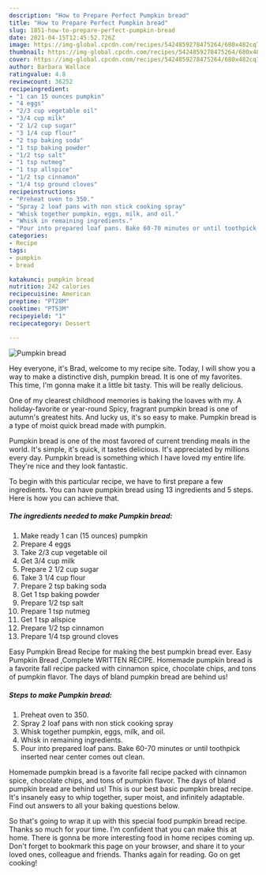 ```yaml
---
description: "How to Prepare Perfect Pumpkin bread"
title: "How to Prepare Perfect Pumpkin bread"
slug: 1851-how-to-prepare-perfect-pumpkin-bread
date: 2021-04-15T12:45:52.726Z
image: https://img-global.cpcdn.com/recipes/5424859278475264/680x482cq70/pumpkin-bread-recipe-main-photo.jpg
thumbnail: https://img-global.cpcdn.com/recipes/5424859278475264/680x482cq70/pumpkin-bread-recipe-main-photo.jpg
cover: https://img-global.cpcdn.com/recipes/5424859278475264/680x482cq70/pumpkin-bread-recipe-main-photo.jpg
author: Barbara Wallace
ratingvalue: 4.8
reviewcount: 36252
recipeingredient:
- "1 can 15 ounces pumpkin"
- "4 eggs"
- "2/3 cup vegetable oil"
- "3/4 cup milk"
- "2 1/2 cup sugar"
- "3 1/4 cup flour"
- "2 tsp baking soda"
- "1 tsp baking powder"
- "1/2 tsp salt"
- "1 tsp nutmeg"
- "1 tsp allspice"
- "1/2 tsp cinnamon"
- "1/4 tsp ground cloves"
recipeinstructions:
- "Preheat oven to 350."
- "Spray 2 loaf pans with non stick cooking spray"
- "Whisk together pumpkin, eggs, milk, and oil."
- "Whisk in remaining ingredients."
- "Pour into prepared loaf pans. Bake 60-70 minutes or until toothpick inserted near center comes out clean."
categories:
- Recipe
tags:
- pumpkin
- bread

katakunci: pumpkin bread 
nutrition: 242 calories
recipecuisine: American
preptime: "PT28M"
cooktime: "PT53M"
recipeyield: "1"
recipecategory: Dessert

---
```



![Pumpkin bread](https://img-global.cpcdn.com/recipes/5424859278475264/680x482cq70/pumpkin-bread-recipe-main-photo.jpg)

Hey everyone, it's Brad, welcome to my recipe site. Today, I will show you a way to make a distinctive dish, pumpkin bread. It is one of my favorites. This time, I'm gonna make it a little bit tasty. This will be really delicious.

One of my clearest childhood memories is baking the loaves with my. A holiday-favorite or year-round Spicy, fragrant pumpkin bread is one of autumn&#39;s greatest hits. And lucky us, it&#39;s so easy to make. Pumpkin bread is a type of moist quick bread made with pumpkin.

Pumpkin bread is one of the most favored of current trending meals in the world. It's simple, it's quick, it tastes delicious. It's appreciated by millions every day. Pumpkin bread is something which I have loved my entire life. They're nice and they look fantastic.


To begin with this particular recipe, we have to first prepare a few ingredients. You can have pumpkin bread using 13 ingredients and 5 steps. Here is how you can achieve that.

<!--inarticleads1-->

##### The ingredients needed to make Pumpkin bread:

1. Make ready 1 can (15 ounces) pumpkin
1. Prepare 4 eggs
1. Take 2/3 cup vegetable oil
1. Get 3/4 cup milk
1. Prepare 2 1/2 cup sugar
1. Take 3 1/4 cup flour
1. Prepare 2 tsp baking soda
1. Get 1 tsp baking powder
1. Prepare 1/2 tsp salt
1. Prepare 1 tsp nutmeg
1. Get 1 tsp allspice
1. Prepare 1/2 tsp cinnamon
1. Prepare 1/4 tsp ground cloves


Easy Pumpkin Bread Recipe for making the best pumpkin bread ever. Easy Pumpkin Bread ,Complete WRITTEN RECIPE. Homemade pumpkin bread is a favorite fall recipe packed with cinnamon spice, chocolate chips, and tons of pumpkin flavor. The days of bland pumpkin bread are behind us! 

<!--inarticleads2-->

##### Steps to make Pumpkin bread:

1. Preheat oven to 350.
1. Spray 2 loaf pans with non stick cooking spray
1. Whisk together pumpkin, eggs, milk, and oil.
1. Whisk in remaining ingredients.
1. Pour into prepared loaf pans. Bake 60-70 minutes or until toothpick inserted near center comes out clean.


Homemade pumpkin bread is a favorite fall recipe packed with cinnamon spice, chocolate chips, and tons of pumpkin flavor. The days of bland pumpkin bread are behind us! This is our best basic pumpkin bread recipe. It&#39;s insanely easy to whip together, super moist, and infinitely adaptable. Find out answers to all your baking questions below. 

So that's going to wrap it up with this special food pumpkin bread recipe. Thanks so much for your time. I'm confident that you can make this at home. There is gonna be more interesting food in home recipes coming up. Don't forget to bookmark this page on your browser, and share it to your loved ones, colleague and friends. Thanks again for reading. Go on get cooking!
